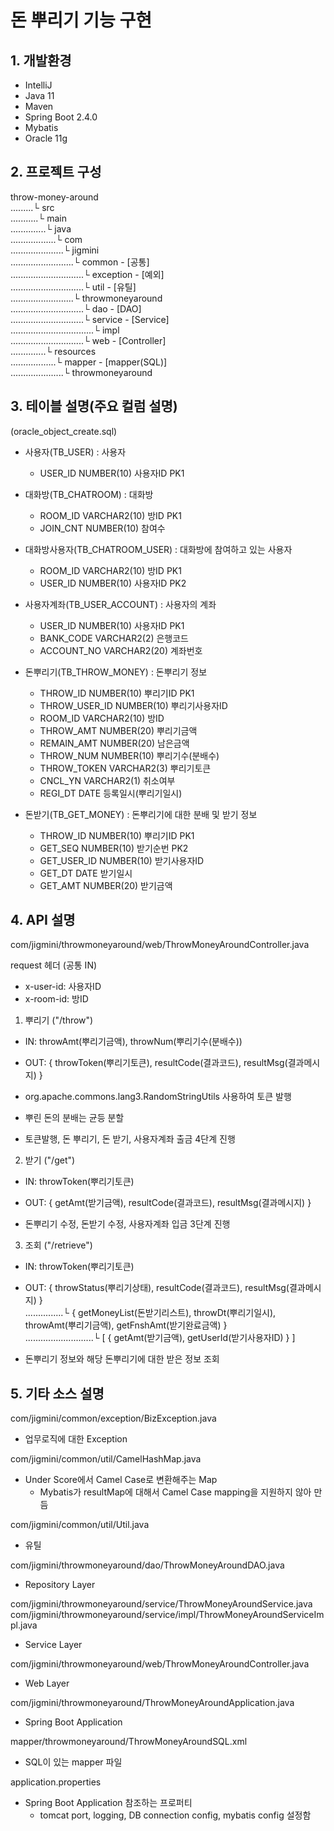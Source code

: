 # 돈 뿌리기 기능 구현

## 1. 개발환경

 - IntelliJ
 - Java 11
 - Maven
 - Spring Boot 2.4.0
 - Mybatis
 - Oracle 11g
 
## 2. 프로젝트 구성

throw-money-around</br>
.........└ src</br>
...........└ main</br>
..............└ java</br>
..................└ com</br>
.....................└ jigmini</br>
.........................└ common           - [공통]</br>
.............................└ exception    - [예외]</br>
.............................└ util         - [유틸]</br>
.........................└ throwmoneyaround</br>
.............................└ dao          - [DAO]</br>
.............................└ service      - [Service]</br>
.................................└ impl</br>
.............................└ web          - [Controller]</br>
..............└ resources</br>
..................└ mapper                 - [mapper(SQL)]</br>
.....................└ throwmoneyaround</br>

## 3. 테이블 설명(주요 컬럼 설명)
(oracle_object_create.sql)

 - 사용자(TB_USER) : 사용자
    * USER_ID       NUMBER(10)   사용자ID PK1
	 

 - 대화방(TB_CHATROOM) : 대화방
    + ROOM_ID       VARCHAR2(10) 방ID   PK1
	+ JOIN_CNT      NUMBER(10)   참여수
	

 - 대화방사용자(TB_CHATROOM_USER) : 대화방에 참여하고 있는 사용자
    + ROOM_ID       VARCHAR2(10) 방ID   PK1
	+ USER_ID       NUMBER(10)   사용자ID PK2
	

 - 사용자계좌(TB_USER_ACCOUNT) : 사용자의 계좌
    + USER_ID       NUMBER(10)   사용자ID PK1
	+ BANK_CODE     VARCHAR2(2)  은행코드
	+ ACCOUNT_NO    VARCHAR2(20) 계좌번호
	

 - 돈뿌리기(TB_THROW_MONEY) : 돈뿌리기 정보
    + THROW_ID      NUMBER(10)   뿌리기ID PK1
	+ THROW_USER_ID NUMBER(10)   뿌리기사용자ID
	+ ROOM_ID       VARCHAR2(10) 방ID
	+ THROW_AMT     NUMBER(20)   뿌리기금액
	+ REMAIN_AMT    NUMBER(20)   남은금액
	+ THROW_NUM     NUMBER(10)   뿌리기수(분배수)
	+ THROW_TOKEN   VARCHAR2(3)  뿌리기토큰
	+ CNCL_YN       VARCHAR2(1)  취소여부
	+ REGI_DT       DATE         등록일시(뿌리기일시)
	

 - 돈받기(TB_GET_MONEY) : 돈뿌리기에 대한 분배 및 받기 정보
    + THROW_ID      NUMBER(10)   뿌리기ID PK1
	+ GET_SEQ       NUMBER(10)   받기순번  PK2
	+ GET_USER_ID   NUMBER(10)   받기사용자ID
	+ GET_DT        DATE         받기일시
	+ GET_AMT       NUMBER(20)   받기금액
	
## 4. API 설명

com/jigmini/throwmoneyaround/web/ThrowMoneyAroundController.java


request 헤더 (공통 IN)
 - x-user-id: 사용자ID
 - x-room-id: 방ID


1) 뿌리기 ("/throw")
 - IN: throwAmt(뿌리기금액), throwNum(뿌리기수(분배수))
 - OUT: { throwToken(뿌리기토큰), resultCode(결과코드), resultMsg(결과메시지) }


 - org.apache.commons.lang3.RandomStringUtils 사용하여 토큰 발행
 - 뿌린 돈의 분배는 균등 분할
 - 토큰발행, 돈 뿌리기, 돈 받기, 사용자계좌 출금 4단계 진행


2) 받기 ("/get")
- IN: throwToken(뿌리기토큰)
- OUT: { getAmt(받기금액), resultCode(결과코드), resultMsg(결과메시지) }


 - 돈뿌리기 수정, 돈받기 수정, 사용자계좌 입금 3단계 진행


3) 조회 ("/retrieve")
- IN: throwToken(뿌리기토큰)
- OUT: { throwStatus(뿌리기상태), resultCode(결과코드), resultMsg(결과메시지) }</br>
...............└ { getMoneyList(돈받기리스트), throwDt(뿌리기일시), throwAmt(뿌리기금액), getFnshAmt(받기완료금액) }</br>
...........................└ [ { getAmt(받기금액), getUserId(받기사용자ID) } ] 


 - 돈뿌리기 정보와 해당 돈뿌리기에 대한 받은 정보 조회
 
## 5. 기타 소스 설명

com/jigmini/common/exception/BizException.java
 - 업무로직에 대한 Exception

com/jigmini/common/util/CamelHashMap.java
 - Under Score에서 Camel Case로 변환해주는 Map
    + Mybatis가 resultMap에 대해서 Camel Case mapping을 지원하지 않아 만듬

com/jigmini/common/util/Util.java
 - 유틸
 
com/jigmini/throwmoneyaround/dao/ThrowMoneyAroundDAO.java
 - Repository Layer

com/jigmini/throwmoneyaround/service/ThrowMoneyAroundService.java
com/jigmini/throwmoneyaround/service/impl/ThrowMoneyAroundServiceImpl.java
 - Service Layer
 
com/jigmini/throwmoneyaround/web/ThrowMoneyAroundController.java
 - Web Layer

com/jigmini/throwmoneyaround/ThrowMoneyAroundApplication.java
 - Spring Boot Application
 
mapper/throwmoneyaround/ThrowMoneyAroundSQL.xml
 - SQL이 있는 mapper 파일

application.properties
 - Spring Boot Application 참조하는 프로퍼티
    + tomcat port, logging, DB connection config, mybatis config 설정함
